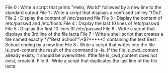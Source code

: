 File 0 : Write a script that prints "Hello, World" followed by a new line to the standard output
File 1 : Write a script that displays a confused smiley "(Ôo)'.
File 2 : Display the content of /etc/passwd file
File 3 : Display the content of /etc/passwd and /etc/hosts
File 4 : Display the last 10 lines of /etc/passwd
File 5 : Display the first 10 lines 0f /etc/passwd
File 6 : Write a script that displays the 3rd line of the file iacta
File 7 : Write a shell script that creates a file named exactly \*\\'"Best School"\'\\*$\?\*\*\*\*\*:) containing the text Best School ending by a new line
File 8 : Write a script that writes into the file ls_cwd-content the result of the command ls -la. If the file ls_cwd_content already exists, it should be overwritten. Ifthe file ls_cwd_content does not exist, create it.
File 9 : Write a script that duplicates the last line of the file iacta
